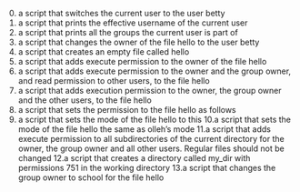 0. a script that switches the current user to the user betty
1. a script that prints the effective username of the current user
2. a script that prints all the groups the current user is part of
3. a script that changes the owner of the file hello to the user betty
4. a script that creates an empty file called hello
5. a script that adds execute permission to the owner of the file hello
6. a script that adds execute permission to the owner and the group owner, and read permission to other users, to the file hello
7. a script that adds execution permission to the owner, the group owner and the other users, to the file hello
8. a script that sets the permission to the file hello as follows
9. a script that sets the mode of the file hello to this
10.a script that sets the mode of the file hello the same as olleh’s mode
11.a script that adds execute permission to all subdirectories of the current directory for the owner, the group owner and all other users. Regular files should not be changed
12.a script that creates a directory called my_dir with permissions 751 in the working directory
13.a script that changes the group owner to school for the file hello